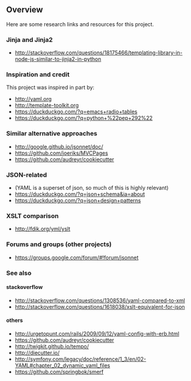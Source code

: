 ## Overview

Here are some research links and resources for this project.

### Jinja and Jinja2

* http://stackoverflow.com/questions/18175466/templating-library-in-node-js-similar-to-jinja2-in-python

### Inspiration and credit

This project was inspired in part by: 

* http://yaml.org
* http://template-toolkit.org
* https://duckduckgo.com/?q=emacs+radio+tables
* https://duckduckgo.com/?q=python+%22pep+292%22

### Similar alternative approaches

* http://google.github.io/jsonnet/doc/
* https://github.com/joeriks/MVCPages
* https://github.com/audreyr/cookiecutter

### JSON-related 
* (YAML is a superset of json, so much of this is highly relevant)
* https://duckduckgo.com/?q=json+schema&ia=about
* https://duckduckgo.com/?q=json+design+patterns

### XSLT comparison
* http://fdik.org/yml/yslt

### Forums and groups (other projects)

* https://groups.google.com/forum/#!forum/jsonnet

### See also

#### stackoverflow
* http://stackoverflow.com/questions/1308536/yaml-compared-to-xml
* http://stackoverflow.com/questions/1618038/xslt-equivalent-for-json                  

#### others
* http://urgetopunt.com/rails/2009/09/12/yaml-config-with-erb.html
* https://github.com/audreyr/cookiecutter
* http://twigkit.github.io/tempo/
* http://diecutter.io/
* http://symfony.com/legacy/doc/reference/1_3/en/02-YAML#chapter_02_dynamic_yaml_files
* https://github.com/springbok/smerf


